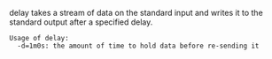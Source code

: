 delay takes a stream of data on the standard input and writes it to the
standard output after a specified delay.

    Usage of delay:
      -d=1m0s: the amount of time to hold data before re-sending it
